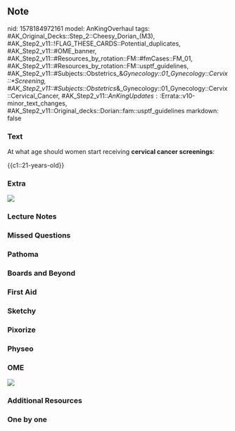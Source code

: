 ## Note
nid: 1578184972161
model: AnKingOverhaul
tags: #AK_Original_Decks::Step_2::Cheesy_Dorian_(M3), #AK_Step2_v11::!FLAG_THESE_CARDS::Potential_duplicates, #AK_Step2_v11::#OME_banner, #AK_Step2_v11::#Resources_by_rotation::FM::#fmCases::FM_01, #AK_Step2_v11::#Resources_by_rotation::FM::usptf_guidelines, #AK_Step2_v11::#Subjects::Obstetrics_&_Gynecology::01_Gynecology::Cervix::*Screening, #AK_Step2_v11::#Subjects::Obstetrics_&_Gynecology::01_Gynecology::Cervix::Cervical_Cancer, #AK_Step2_v11::$AnKingUpdates::$Errata::v10-minor_text_changes, #AK_Step2_v11::Original_decks::Dorian::fam::usptf_guidelines
markdown: false

### Text
At what age should women start receiving <b>cervical cancer
screenings</b>:
<div>
  {{c1::21-years-old}}
</div>

### Extra
<img src="paste-13297218748417.jpg">

### Lecture Notes


### Missed Questions


### Pathoma


### Boards and Beyond


### First Aid


### Sketchy


### Pixorize


### Physeo


### OME
<div class="ome-widget">
  <a href="https://onlinemeded.org?ref=anki"><img src=
  "_OME_AnkiFlashcards_General_3.png"></a>
</div>

### Additional Resources


### One by one

